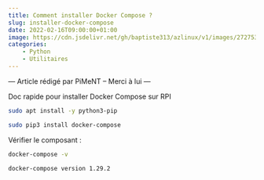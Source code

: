 ```yaml
---
title: Comment installer Docker Compose ?
slug: installer-docker-compose
date: 2022-02-16T09:00:00+01:00
image: https://cdn.jsdelivr.net/gh/baptiste313/azlinux/v1/images/2727534/raw.webp
categories:
    - Python
    - Utilitaires
---
```


— Article rédigé par PiMeNT – Merci à lui —

Doc rapide pour installer Docker Compose sur RPI

```bash
sudo apt install -y python3-pip
```

```bash
sudo pip3 install docker-compose
```

Vérifier le composant :

```bash
docker-compose -v
```

```
docker-compose version 1.29.2
```
